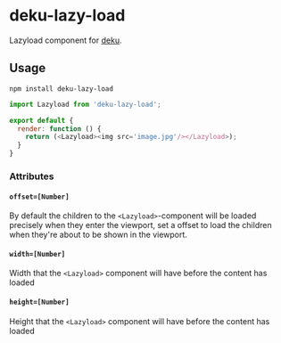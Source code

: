 # deku-lazy-load

Lazyload component for [deku](https://github.com/dekujs/deku).

## Usage

```shell
npm install deku-lazy-load
```

```js
import Lazyload from 'deku-lazy-load';

export default {
  render: function () {
    return (<Lazyload><img src='image.jpg'/></Lazyload>);
  }
}
```

### Attributes

#### `offset=[Number]`

By default the children to the `<Lazyload>`-component will be loaded precisely when they enter the viewport, set a offset to load the children when they're about to be shown in the viewport.

#### `width=[Number]`

Width that the `<Lazyload>` component will have before the content has loaded

#### `height=[Number]`

Height that the `<Lazyload>` component will have before the content has loaded
